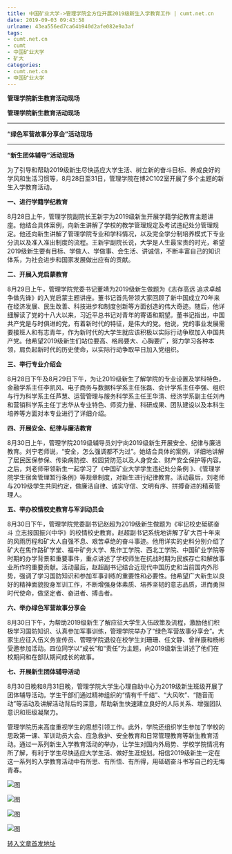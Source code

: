 ```yaml
---
title: 中国矿业大学->管理学院全方位开展2019级新生入学教育工作 | cumt.net.cn
date: 2019-09-03 09:43:58
urlname: 43ea556ed7ca64b940d2afe082e9a3af
tags: 
- cumt.net.cn
- cumt
- 中国矿业大学
- 矿大
categories:
- cumt.net.cn
- 中国矿业大学
---
```



**管理学院新生教育活动现场**

**管理学院新生教育活动现场**

****

**“绿色军营故事分享会”活动现场**

****

**“新生团体辅导”活动现场**

为了引导和帮助2019级新生尽快适应大学生活、树立新的奋斗目标、养成良好的学风和生活习惯等，8月28日至31日，管理学院在博2C102室开展了多个主题的新生入学教育活动。

**一、进行学籍学纪教育**

8月28日上午，管理学院副院长王新宇为2019级新生开展学籍学纪教育主题讲座。他结合具体案例，向新生讲解了学校的教学管理规定及考试违纪处分管理规定。他还向新生讲解了管理学院专业和学科情况，以及完全学分制培养模式下专业分流以及准入准出制度的流程。王新宇副院长说，大学是人生最宝贵的时光，希望2019级新生要有目标、学做人、学做事、会生活、讲诚信，不断丰富自己的知识体系，为社会进步和国家发展做出应有的贡献。

**二、开展入党启蒙教育**

8月29日上午，管理学院党委书记董靖为2019级新生做题为《志存高远 追求卓越 争做先锋》的入党启蒙主题讲座。董书记首先带领大家回顾了新中国成立70年来在经济发展、民生改善、科技进步和制度创新等方面创造的伟大奇迹。随后，他详细解读了党的十八大以来，习近平总书记对青年的寄语和期望。董书记指出，中国共产党是与时俱进的党，有着新时代的特征，是伟大的党。他说，党的事业发展需要接班人和有志青年，作为新时代的大学生就应该积极以实际行动争取加入中国共产党。他希望2019级新生们站位要高、格局要大、心胸要广，努力学习各种本领，肩负起新时代的历史使命，以实际行动争取早日加入党组织。

**三、举行专业介绍会**

8月28日下午及8月29日下午，为让2019级新生了解学院的专业设置及学科特色，金融学系主任李凯风、电子商务与数据科学系主任张磊、会计学系主任李强、组织与行为科学系主任芦慧、运营管理与服务科学系主任王华清、经济学系副主任刘冉和营销科学系主任丁志华从专业特色、师资力量、科研成果、团队建设以及本科生培养等方面对本专业进行了详细介绍。

**四、开展安全、纪律与廉洁教育**

8月30日上午，管理学院2019级辅导员刘宁向2019级新生开展安全、纪律与廉洁教育。刘宁老师说，“安全，怎么强调都不为过”。她结合具体的案例，详细地讲解了居民医保参保、传染病防控、校园贷防范以及人身安全、财产安全保护等内容。之后，刘老师带领新生一起学习了《中国矿业大学学生违纪处分条例 》、《管理学院学生宿舍管理暂行条例》等规章制度，对新生进行纪律教育。活动最后，刘老师与2019级学生共同约定，做廉洁自律、诚实守信、文明有序、拼搏奋进的精英管理人。

**五、举办校情校史教育与军训动员会**

8月30日下午，管理学院党委副书记赵超为2019级新生做题为《牢记校史砥砺奋斗 立志报国振兴中华》的校情校史教育。赵超副书记系统地讲解了矿大百十年来的风雨历程和矿大人自强不息、艰苦卓绝的奋斗事迹。他用详实的史料分别介绍了矿大在焦作路矿学堂、福中矿务大学、焦作工学院、西北工学院、中国矿业学院等时期的办学背景和重要事件，重点讲述了学校师生在抗战时期为民族存亡和解放事业所作的重要贡献。活动最后，赵超副书记结合近现代中国历史和当前国内外形势，强调了学习国防知识和参加军事训练的重要性和必要性。他希望广大新生以良好的精神面貌投身军训工作，不断增强身体素质、培养坚韧的意志品质，进而勇担时代使命，做坚定者、奋进者、搏击者。

**六、举办绿色军营故事分享会**

8月30日下午，为帮助2019级新生了解应征大学生入伍政策及流程，激励他们积极学习国防知识、认真参加军事训练，管理学院举办了“绿色军营故事分享会”。大家生应征入伍义务宣传员、管理学院退役在校学生刘珊珊、任文静、曾祥康和杨彬受邀参加活动。四位同学以“成长”和“责任”为主题，向2019级新生讲述了他们在校期间和在部队期间成长的故事。

**七、开展新生团体辅导活动**

8月30日晚和8月31日晚，管理学院大学生心理自助中心为2019级新生班级开展了团体辅导活动。学生干部们通过精神组织的“情有千千结”、“大风吹”、“随音而动”等活动及讲解活动背后的深意，帮助新生快速建立良好的人际关系、增强团队意识和班级凝聚力。

管理学院历来高度重视学生的思想引领工作。此外，学院还组织学生参加了学校的思政第一课、军训动员大会、应急救护、安全教育和日常管理教育等新生教育活动。通过一系列新生入学教育活动的举办，让学生对国内外局势、学校学院情况有所了解，有利于学生尽快适应大学生活、做好生涯规划。相信2019级新生一定在这一系列的入学教育活动中有所思、有所悟、有所得，用砥砺奋斗书写自己的无悔青春。



![图](http://xwzx.cumt.edu.cn/_upload/article/images/8c/1d/f163a50e4095867cefd7772a7686/6420474c-56d4-4d3d-a5a4-0d2193200963.jpg)

![图](http://xwzx.cumt.edu.cn/_upload/article/images/8c/1d/f163a50e4095867cefd7772a7686/b4dd7f4b-3395-4323-bfa8-ae4c07905c6d.jpg)

![图](http://xwzx.cumt.edu.cn/_upload/article/images/8c/1d/f163a50e4095867cefd7772a7686/5d1231d6-33b3-4f2e-8af5-b201297aa071.jpg)

![图](http://xwzx.cumt.edu.cn/_upload/article/images/8c/1d/f163a50e4095867cefd7772a7686/5d7abc0d-b82e-4f87-8739-40d6f47e256c.jpg)

[转入文章首发地址](http://xwzx.cumt.edu.cn/38/ba/c523a538810/page.htm)